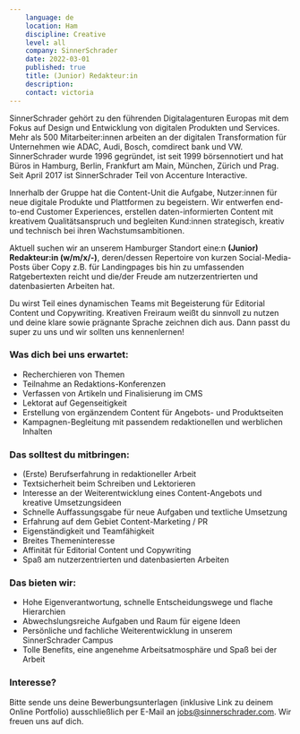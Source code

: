 ```yaml
---
    language: de
    location: Ham
    discipline: Creative
    level: all
    company: SinnerSchrader 
    date: 2022-03-01
    published: true
    title: (Junior) Redakteur:in 
    description: 
    contact: victoria
---
```


SinnerSchrader gehört zu den führenden Digitalagenturen Europas mit dem Fokus auf Design und Entwicklung von digitalen Produkten und Services. Mehr als 500 Mitarbeiter:innen arbeiten an der digitalen Transformation für Unternehmen wie ADAC, Audi, Bosch, comdirect bank und VW. SinnerSchrader wurde 1996 gegründet, ist seit 1999 börsennotiert und hat Büros in Hamburg, Berlin, Frankfurt am Main, München, Zürich und Prag. Seit April 2017 ist SinnerSchrader Teil von Accenture Interactive.

Innerhalb der Gruppe hat die Content-Unit die Aufgabe, Nutzer:innen für neue digitale Produkte und Plattformen zu begeistern. Wir entwerfen end-to-end Customer Experiences, erstellen daten-informierten Content mit kreativem Qualitätsanspruch und begleiten Kund:innen strategisch, kreativ und technisch bei ihren Wachstumsambitionen.

Aktuell suchen wir an unserem Hamburger Standort eine:n **(Junior) Redakteur:in (w/m/x/-)**, deren/dessen Repertoire von kurzen Social-Media-Posts über Copy z.B. für Landingpages bis hin zu umfassenden Ratgebertexten reicht und die/der Freude am nutzerzentrierten und datenbasierten Arbeiten hat. 

Du wirst Teil eines dynamischen Teams mit Begeisterung für Editorial Content und Copywriting. Kreativen Freiraum weißt du sinnvoll zu nutzen und deine klare sowie prägnante Sprache zeichnen dich aus. Dann passt du super zu uns und wir sollten uns kennenlernen!

### Was dich bei uns erwartet:

- Recherchieren von Themen
- Teilnahme an Redaktions-Konferenzen
- Verfassen von Artikeln und Finalisierung im CMS
- Lektorat auf Gegenseitigkeit
- Erstellung von ergänzendem Content für Angebots- und Produktseiten
- Kampagnen-Begleitung mit passendem redaktionellen und werblichen Inhalten

### Das solltest du mitbringen:

- (Erste) Berufserfahrung in redaktioneller Arbeit
- Textsicherheit beim Schreiben und Lektorieren
- Interesse an der Weiterentwicklung eines Content-Angebots und kreative Umsetzungsideen
- Schnelle Auffassungsgabe für neue Aufgaben und textliche Umsetzung
- Erfahrung auf dem Gebiet Content-Marketing / PR
- Eigenständigkeit und Teamfähigkeit
- Breites Themeninteresse
- Affinität für Editorial Content und Copywriting
- Spaß am nutzerzentrierten und datenbasierten Arbeiten

### Das bieten wir:

- Hohe Eigenverantwortung, schnelle Entscheidungswege und flache Hierarchien
- Abwechslungsreiche Aufgaben und Raum für eigene Ideen
- Persönliche und fachliche Weiterentwicklung in unserem SinnerSchrader Campus
- Tolle Benefits, eine angenehme Arbeitsatmosphäre und Spaß bei der Arbeit

### Interesse?

Bitte sende uns deine Bewerbungsunterlagen (inklusive Link zu deinem Online Portfolio) ausschließlich per E-Mail an <jobs@sinnerschrader.com>. Wir freuen uns auf dich. 
